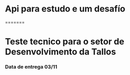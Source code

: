 # Api para estudo e um desafío
=======
# Teste tecnico para o setor de Desenvolvimento da Tallos

### Data de entrega 03/11